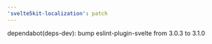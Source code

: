 ```yaml
---
'svelte5kit-localization': patch
---
```


dependabot(deps-dev): bump eslint-plugin-svelte from 3.0.3 to 3.1.0
